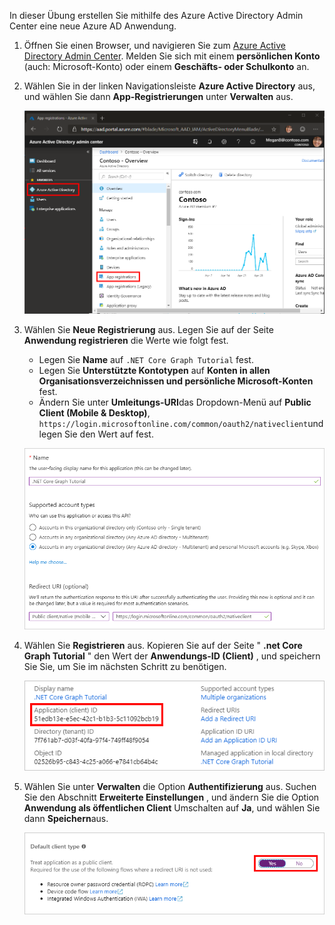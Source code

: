 <!-- markdownlint-disable MD002 MD041 -->

In dieser Übung erstellen Sie mithilfe des Azure Active Directory Admin Center eine neue Azure AD Anwendung.

1. Öffnen Sie einen Browser, und navigieren Sie zum [Azure Active Directory Admin Center](https://aad.portal.azure.com). Melden Sie sich mit einem **persönlichen Konto** (auch: Microsoft-Konto) oder einem **Geschäfts- oder Schulkonto** an.

1. Wählen Sie in der linken Navigationsleiste **Azure Active Directory** aus, und wählen Sie dann **App-Registrierungen** unter **Verwalten** aus.

    ![Screenshot der APP-Registrierungen ](./images/aad-portal-app-registrations.png)

1. Wählen Sie **Neue Registrierung** aus. Legen Sie auf der Seite **Anwendung registrieren** die Werte wie folgt fest.

    - Legen Sie **Name** auf `.NET Core Graph Tutorial` fest.
    - Legen Sie **Unterstützte Kontotypen** auf **Konten in allen Organisationsverzeichnissen und persönliche Microsoft-Konten** fest.
    - Ändern Sie unter **Umleitungs-URI**das Dropdown-Menü auf **Public Client (Mobile & Desktop)**, `https://login.microsoftonline.com/common/oauth2/nativeclient`und legen Sie den Wert auf fest.

    ![Screenshot der Seite "Anwendung registrieren"](./images/aad-register-an-app.png)

1. Wählen Sie **Registrieren** aus. Kopieren Sie auf der Seite " **.net Core Graph Tutorial** " den Wert der **Anwendungs-ID (Client)** , und speichern Sie Sie, um Sie im nächsten Schritt zu benötigen.

    ![Screenshot der Anwendungs-ID der neuen App-Registrierung](./images/aad-application-id.png)

1. Wählen Sie unter **Verwalten** die Option **Authentifizierung** aus. Suchen Sie den Abschnitt **Erweiterte Einstellungen** , und ändern Sie die Option **Anwendung als öffentlichen Client** Umschalten auf **Ja**, und wählen Sie dann **Speichern**aus.

    ![Ein Screenshot des Typs "Standard Clienttyp"](./images/aad-default-client-type.png)
